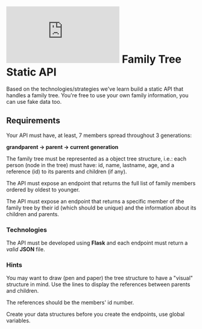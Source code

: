 # ![alt text](https://assets.breatheco.de/apis/img/images.php?blob&random&cat=icon&tags=breathecode,32) Family Tree Static API

Based on the technologies/strategies we've learn build a static API that handles a family tree. You're free to use your own family information, you can use fake data too.

## Requirements

Your API must have, at least, 7 members spread throughout 3 generations:

**grandparent -> parent -> current generation**

The family tree must be represented as a object tree structure, i.e.: each person (node in the tree) must have: id, name, lastname, age, and a reference (id) to its parents and children (if any).

The API must expose an endpoint that returns the full list of family members ordered by oldest to younger.

The API must expose an endpoint that returns a specific member of the family tree by their id (which should be unique) and the information about its children and parents.

### Technologies

The API must be developed using **Flask** and each endpoint must return a *valid* **JSON** file.

### Hints

You may want to draw (pen and paper) the tree structure to have a "visual" structure in mind. Use the lines to display the references between parents and children.

The references should be the members' id number.

Create your data structures before you create the endpoints, use global variables.
  